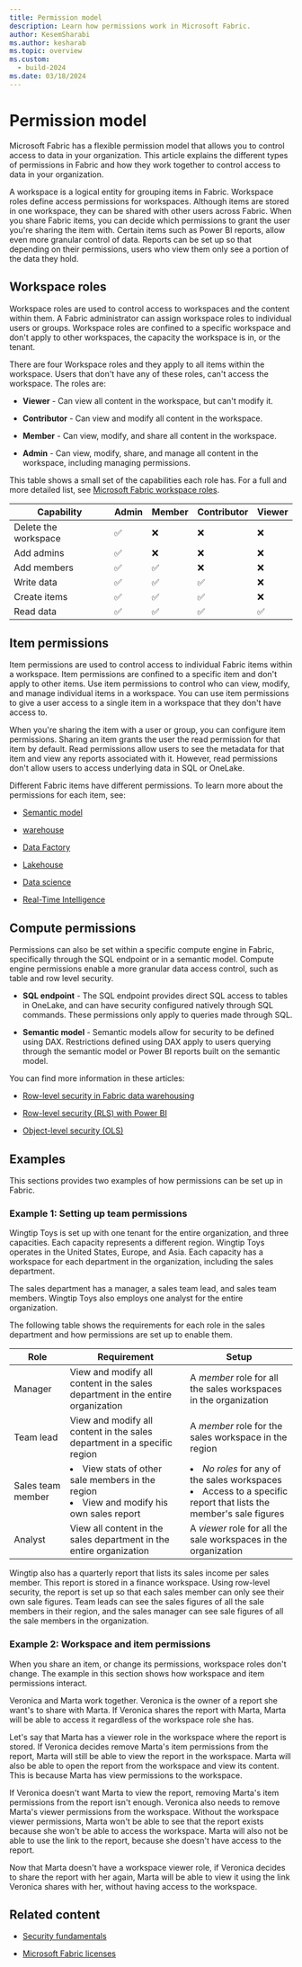 ```yaml
---
title: Permission model
description: Learn how permissions work in Microsoft Fabric.
author: KesemSharabi
ms.author: kesharab
ms.topic: overview
ms.custom:
  - build-2024
ms.date: 03/18/2024
---
```


# Permission model

Microsoft Fabric has a flexible permission model that allows you to control access to data in your organization. This article explains the different types of permissions in Fabric and how they work together to control access to data in your organization.

A workspace is a logical entity for grouping items in Fabric. Workspace roles define access permissions for workspaces. Although items are stored in one workspace, they can be shared with other users across Fabric. When you share Fabric items, you can decide which permissions to grant the user you're sharing the item with. Certain items such as Power BI reports, allow even more granular control of data. Reports can be set up so that depending on their permissions, users who view them only see a portion of the data they hold.

## Workspace roles

Workspace roles are used to control access to workspaces and the content within them. A Fabric administrator can assign workspace roles to individual users or groups. Workspace roles are confined to a specific workspace and don't apply to other workspaces, the capacity the workspace is in, or the tenant.

There are four Workspace roles and they apply to all items within the workspace. Users that don't have any of these roles, can't access the workspace. The roles are:

* **Viewer** - Can view all content in the workspace, but can't modify it.

* **Contributor** - Can view and modify all content in the workspace.

* **Member** - Can view, modify, and share all content in the workspace.

* **Admin** - Can view, modify, share, and manage all content in the workspace, including managing permissions.

This table shows a small set of the capabilities each role has. For a full and more detailed list, see [Microsoft Fabric workspace roles](../get-started/roles-workspaces.md#roles-in-workspaces-in-microsoft-fabric).

| Capability           | Admin   | Member   | Contributor | Viewer   |
|----------------------|---------|----------|-------------|----------|
| Delete the workspace | &#9989; | &#10060; | &#10060;    | &#10060; |
| Add admins           | &#9989; | &#10060; | &#10060;    | &#10060; |
| Add members          | &#9989; | &#9989;  | &#10060;    | &#10060; |
| Write data           | &#9989; | &#9989;  | &#9989;     | &#10060; |
| Create items         | &#9989; | &#9989;  | &#9989;     | &#10060; |
| Read data            | &#9989; | &#9989;  | &#9989;     | &#9989;  |

## Item permissions

Item permissions are used to control access to individual Fabric items within a workspace. Item permissions are confined to a specific item and don't apply to other items. Use item permissions to control who can view, modify, and manage individual items in a workspace. You can use item permissions to give a user access to a single item in a workspace that they don't have access to.

When you're sharing the item with a user or group, you can configure item permissions. Sharing an item grants the user the read permission for that item by default. Read permissions allow users to see the metadata for that item and view any reports associated with it. However, read permissions don't allow users to access underlying data in SQL or OneLake.

Different Fabric items have different permissions. To learn more about the permissions for each item, see:

* [Semantic model](/power-bi/connect-data/service-datasets-permissions)

* [warehouse](../data-warehouse/share-warehouse-manage-permissions.md)

* [Data Factory](/azure/data-factory/concepts-roles-permissions)

* [Lakehouse](../data-engineering/lakehouse-sharing.md)

* [Data science](../data-science/models-experiments-rbac.md)

* [Real-Time Intelligence](/azure/data-explorer/kusto/management/security-roles)

## Compute permissions

Permissions can also be set within a specific compute engine in Fabric, specifically through the SQL endpoint or in a semantic model. Compute engine permissions enable a more granular data access control, such as table and row level security.

* **SQL endpoint** - The SQL endpoint provides direct SQL access to tables in OneLake, and can have security configured natively through SQL commands. These permissions only apply to queries made through SQL.

* **Semantic model** - Semantic models allow for security to be defined using DAX. Restrictions defined using DAX apply to users querying through the semantic model or Power BI reports built on the semantic model.  

You can find more information in these articles:

* [Row-level security in Fabric data warehousing](../data-warehouse/row-level-security.md)

* [Row-level security (RLS) with Power BI](service-admin-row-level-security.md)

* [Object-level security (OLS)](service-admin-object-level-security.md)

## Examples

This sections provides two examples of how permissions can be set up in Fabric.

### Example 1: Setting up team permissions

Wingtip Toys is set up with one tenant for the entire organization, and three capacities. Each capacity represents a different region. Wingtip Toys operates in the United States, Europe, and Asia. Each capacity has a workspace for each department in the organization, including the sales department.

The sales department has a manager, a sales team lead, and sales team members. Wingtip Toys also employs one analyst for the entire organization.

The following table shows the requirements for each role in the sales department and how permissions are set up to enable them.

| Role              | Requirement | Setup  |
|-------------------|-------------|--------|
| Manager           | View and modify all content in the sales department in the entire organization | A *member* role for all the sales workspaces in the organization |
| Team lead         | View and modify all content in the sales department in a specific region       | A *member* role for the sales workspace in the region |
| Sales team member | <li>View stats of other sale members in the region</li><li>View and modify his own sales report</li> | <li>*No roles* for any of the sales workspaces</li><li>Access to a specific report that lists the member's sale figures</li> |
| Analyst     | View all content in the sales department in the entire organization       | A *viewer* role for all the sale workspaces in the organization |

Wingtip also has a quarterly report that lists its sales income per sales member. This report is stored in a finance workspace. Using row-level security, the report is set up so that each sales member can only see their own sale figures. Team leads can see the sales figures of all the sale members in their region, and the sales manager can see sale figures of all the sale members in the organization.

### Example 2: Workspace and item permissions

When you share an item, or change its permissions, workspace roles don't change. The example in this section shows how workspace and item permissions interact.

Veronica and Marta work together. Veronica is the owner of a report she want's to share with Marta. If Veronica shares the report with Marta, Marta will be able to access it regardless of the workspace role she has.

Let's say that Marta has a viewer role in the workspace where the report is stored. If Veronica decides remove Marta's item permissions from the report, Marta will still be able to view the report in the workspace. Marta will also be able to open the report from the workspace and view its content. This is because Marta has view permissions to the workspace.

If Veronica doesn't want Marta to view the report, removing Marta's item permissions from the report isn't enough. Veronica also needs to remove Marta's viewer permissions from the workspace. Without the workspace viewer permissions, Marta won't be able to see that the report exists because she won't be able to access the workspace. Marta will also not be able to use the link to the report, because she doesn't have access to the report.

Now that Marta doesn't have a workspace viewer role, if Veronica decides to share the report with her again, Marta will be able to view it using the link Veronica shares with her, without having access to the workspace.

## Related content

* [Security fundamentals](../security/security-fundamentals.md)

* [Microsoft Fabric licenses](../enterprise/licenses.md)
